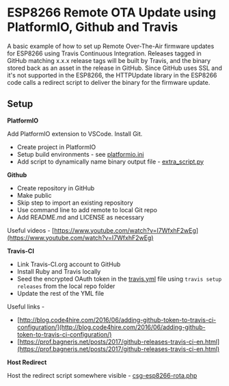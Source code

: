 # ESP8266 Remote OTA Update using PlatformIO, Github and Travis
A basic example of how to set up Remote Over-The-Air firmware updates for ESP8266 using Travis Continuous Integration.
Releases tagged in GitHub matching x.x.x release tags will be built by Travis, and the binary stored back as an asset in the release in GitHub.
Since GitHub uses SSL and it's not supported in the ESP8266, the HTTPUpdate library in the ESP8266 code calls a redirect script to deliver the binary for the firmware update. 

## Setup
**PlatformIO**

Add PlatformIO extension to VSCode. Install Git.
 - Create project in PlatformIO
 - Setup build environments - see [platformio.ini](platformio.ini)
 -  Add script to dynamically name binary output file - [extra_script.py](extra_script.py)

**Github**

 - Create repository in GitHub
 - Make public
 - Skip step to import an existing repository
 - Use command line to add remote to local Git repo
 - Add README.md and LICENSE as necessary

Useful videos - [https://www.youtube.com/watch?v=I7WfxhF2wEg](https://www.youtube.com/watch?v=I7WfxhF2wEg)

**Travis-CI**

 - Link Travis-CI.org account to GitHub
 - Install Ruby and Travis locally
 - Seed the encrypted OAuth token in the [travis.yml](.travis.yml) file using `travis setup releases` from the local repo folder
 - Update the rest of the YML file


Useful links -

 - [http://blog.code4hire.com/2016/06/adding-github-token-to-travis-ci-configuration/](http://blog.code4hire.com/2016/06/adding-github-token-to-travis-ci-configuration/)
 - [https://prof.bagneris.net/posts/2017/github-releases-travis-ci-en.html](https://prof.bagneris.net/posts/2017/github-releases-travis-ci-en.html)

**Host Redirect**

Host the redirect script somewhere visible - [csg-esp8266-rota.php](server/csg-esp8266-rota.php)


<!--stackedit_data:
eyJoaXN0b3J5IjpbNDQ1MjQxNjcyLC0xMTU5MDk3ODUxLDE5OD
I1NjY3MTksNzE0MTI5MTk2LDI4MjY1NDkzMiw5MzU3ODIzNDYs
MTAwMDg4NjY0MCwtNTY4MDg4OTI5LC0xMTc1MzEzNDU5LC0xNj
UxODUzMF19
-->